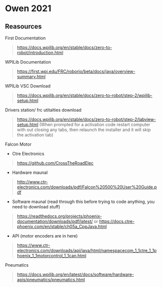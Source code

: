 # Owen 2021
## Reasources 

First Documentation
 > https://docs.wpilib.org/en/stable/docs/zero-to-robot/introduction.html

WPILib Documentation
 > https://first.wpi.edu/FRC/roborio/beta/docs/java/overview-summary.html

WPILib VSC Download
 > https://docs.wpilib.org/en/stable/docs/zero-to-robot/step-2/wpilib-setup.html

Drivers station/ frc utitalties download 
 > https://docs.wpilib.org/en/stable/docs/zero-to-robot/step-2/labview-setup.html
 (When prompted for a activation code restart computer with out closing any tabs, then relaunch the installer and it will skip the activation tab)

Falcon Motor 
 - Ctre Electronics 
 > https://github.com/CrossTheRoadElec
 - Hardware maunal
 >  http://www.ctr-electronics.com/downloads/pdf/Falcon%20500%20User%20Guide.pdf
 - Software maunal (read through this before trying to code anything, you need to download stuff)
 > https://readthedocs.org/projects/phoenix-documentation/downloads/pdf/latest/
 > or https://docs.ctre-phoenix.com/en/stable/ch05a_CppJava.html
 - API (motor encoders are in here)
 > https://www.ctr-electronics.com/downloads/api/java/html/namespacecom_1_1ctre_1_1phoenix_1_1motorcontrol_1_1can.html

Pneumatics
 > https://docs.wpilib.org/en/latest/docs/software/hardware-apis/pneumatics/pneumatics.html
  
